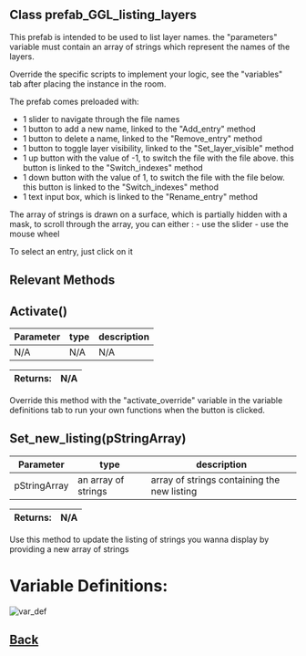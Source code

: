 ## Class prefab_GGL_listing_layers

This prefab is intended to be used to list layer names.
		the "parameters" variable must contain an array of strings
		which represent the names of the layers.
	
Override the specific scripts to implement your logic,
		see the "variables" tab after placing the instance in the room.
	
The prefab comes preloaded with: 
- 1 slider to navigate through the file names									   
- 1 button to add a new name, linked to the "Add_entry"    method									 
- 1 button to delete a name,  linked to the "Remove_entry" method										 
- 1 button to toggle layer visibility,  linked to the "Set_layer_visible" method									 
- 1 up button with the value of -1, to switch the file with the file above. this button is linked to the "Switch_indexes" method									   
- 1 down button with the value of 1, to switch the file with the  file below. this button is linked to the "Switch_indexes" method
- 1 text input box, which is linked to the "Rename_entry" method
									 
The array of strings is drawn on a surface, which is partially hidden with a mask, to scroll through 
		the array, you can either :  - use the slider
									 - use the mouse wheel
								
To select an entry, just click on it

## Relevant Methods

## Activate()

| Parameter   |  type   |              description                   |
|--           |       --|--                                          |
|   N/A      | N/A  |  N/A    |

| Returns:  | N/A |
|--         |                             --|

Override this method with the "activate_override" variable in the variable definitions tab to run your own functions when the button is clicked.

## Set_new_listing(pStringArray)

| Parameter   |  type   |              description                   |
|--           |       --|--                                          |
|   pStringArray      | an array of strings  |  array of strings containing the new listing    |

| Returns:  | N/A |
|--         |                             --|

Use this method to update the listing of strings you wanna display by providing a new array of strings

# Variable Definitions:

![var_def](https://github.com/Ced30/GML-GUI-Library-GGL-Documentation/blob/main/Images/API/GGL_instance/prefab_GGL_listing_layers.png)

## [Back](https://github.com/Ced30/GML-GUI-Library-GGL-Documentation/blob/main/API/Instance%20Prefabs.md)

